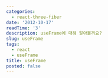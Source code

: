 ```yaml
---
categories:
  - react-three-fiber
date: '2012-10-17'
readTime: '3'
description: useFrame에 대해 알아볼까요?
slug: useFrame
tags:
  - react
  - useFrame
title: useFrame
posted: false
---
```

